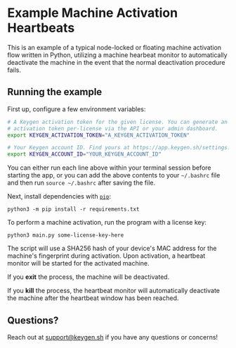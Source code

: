 # Example Machine Activation Heartbeats

This is an example of a typical node-locked or floating machine activation flow
written in Python, utilizing a machine hearbeat monitor to automatically deactivate
the machine in the event that the normal deactivation procedure fails.

## Running the example

First up, configure a few environment variables:

```bash
# A Keygen activation token for the given license. You can generate an
# activation token per-license via the API or your admin dashboard.
export KEYGEN_ACTIVATION_TOKEN="A_KEYGEN_ACTIVATION_TOKEN"

# Your Keygen account ID. Find yours at https://app.keygen.sh/settings.
export KEYGEN_ACCOUNT_ID="YOUR_KEYGEN_ACCOUNT_ID"
```

You can either run each line above within your terminal session before
starting the app, or you can add the above contents to your `~/.bashrc`
file and then run `source ~/.bashrc` after saving the file.

Next, install dependencies with [`pip`](https://packaging.python.org/):

```
python3 -m pip install -r requirements.txt
```

To perform a machine activation, run the program with a license key:

```
python3 main.py some-license-key-here
```

The script will use a SHA256 hash of your device's MAC address for the
machine's fingerprint during activation. Upon activation, a heartbeat
monitor will be started for the activated machine.

If you **exit** the process, the machine will be deactivated.

If you **kill** the process, the heartbeat monitor will automatically
deactivate the machine after the heartbeat window has been reached.

## Questions?

Reach out at [support@keygen.sh](mailto:support@keygen.sh) if you have any
questions or concerns!
